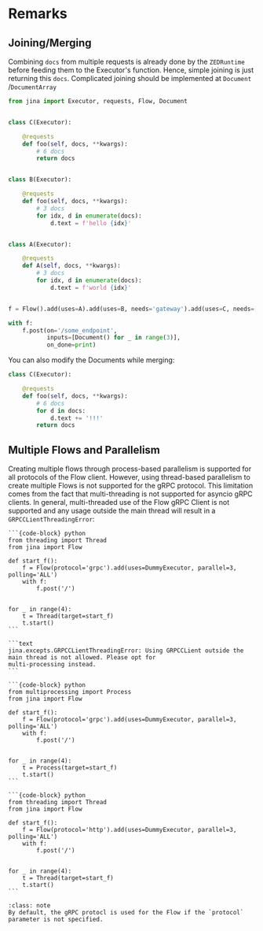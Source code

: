 # Remarks


## Joining/Merging

Combining `docs` from multiple requests is already done by the `ZEDRuntime` before feeding them to the Executor's
function. Hence, simple joining is just returning this `docs`. Complicated joining should be implemented at `Document`
/`DocumentArray`

```python
from jina import Executor, requests, Flow, Document


class C(Executor):

    @requests
    def foo(self, docs, **kwargs):
        # 6 docs
        return docs


class B(Executor):

    @requests
    def foo(self, docs, **kwargs):
        # 3 docs
        for idx, d in enumerate(docs):
            d.text = f'hello {idx}'


class A(Executor):

    @requests
    def A(self, docs, **kwargs):
        # 3 docs
        for idx, d in enumerate(docs):
            d.text = f'world {idx}'


f = Flow().add(uses=A).add(uses=B, needs='gateway').add(uses=C, needs=['executor0', 'executor1'])

with f:
    f.post(on='/some_endpoint',
           inputs=[Document() for _ in range(3)],
           on_done=print)
```

You can also modify the Documents while merging:

```python
class C(Executor):

    @requests
    def foo(self, docs, **kwargs):
        # 6 docs
        for d in docs:
            d.text += '!!!'
        return docs
```

## Multiple Flows and Parallelism
Creating multiple flows through process-based parallelism is supported for all protocols of the Flow client.
However, using thread-based parallelism to create multiple Flows is not supported for the gRPC protocol. This 
limitation comes from the fact that multi-threading is not supported for asyncio gRPC clients. In general, 
multi-threaded use of the Flow gRPC Client is not supported and any usage outside the main thread will result in a 
`GRPCCLientThreadingError`:

````{tab} ❌ GRPC Flows with threads
```{code-block} python
from threading import Thread
from jina import Flow

def start_f():
    f = Flow(protocol='grpc').add(uses=DummyExecutor, parallel=3, polling='ALL')
    with f:
        f.post('/')


for _ in range(4):
    t = Thread(target=start_f)
    t.start()
```

```text
jina.excepts.GRPCCLientThreadingError: Using GRPCCLient outside the main thread is not allowed. Please opt for 
multi-processing instead.
```
````

````{tab} ✅ GRPC Flows with processes
```{code-block} python
from multiprocessing import Process
from jina import Flow

def start_f():
    f = Flow(protocol='grpc').add(uses=DummyExecutor, parallel=3, polling='ALL')
    with f:
        f.post('/')


for _ in range(4):
    t = Process(target=start_f)
    t.start()
```
````

````{tab} ✅ HTTP Flows with threads
```{code-block} python
from threading import Thread
from jina import Flow

def start_f():
    f = Flow(protocol='http').add(uses=DummyExecutor, parallel=3, polling='ALL')
    with f:
        f.post('/')


for _ in range(4):
    t = Thread(target=start_f)
    t.start()
```
````

````{admonition} Note
:class: note
By default, the gRPC protocl is used for the Flow if the `protocol` parameter is not specified.
````